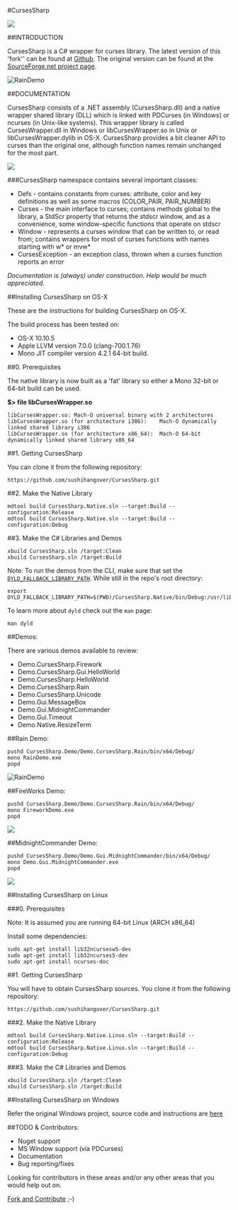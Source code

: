 #CursesSharp

![](http://sushihangover.github.io/images/FireworksDemo.gif)

##INTRODUCTION

CursesSharp is a C# wrapper for curses library. 
The latest version of this 'fork'' can be found at [Github](https://github.com/sushihangover/CursesSharp).
The original version can be found at the [SourceForge.net project page](http://sourceforge.net/projects/curses-sharp/).

![RainDemo](http://sushihangover.github.io/images/RainDemo.gif )
	
##DOCUMENTATION

CursesSharp consists of a .NET assembly (CursesSharp.dll) and a native wrapper shared library (DLL) which is linked with PDCurses (in Windows) or ncurses  (in Unix-like systems). This wrapper library is called CursesWrapper.dll  in Windows or libCursesWrapper.so in Unix or libCursesWrapper.dylib in OS-X. CursesSharp provides a bit cleaner
API to curses than the original one, although function names remain unchanged for the most part. 

![](http://sushihangover.github.io/images/UnicodeDemo.gif)

###CursesSharp namespace contains several important classes:

* Defs - contains constants from curses: attribute, color and key definitions
	as well as some macros (COLOR_PAIR, PAIR_NUMBER)
* Curses - the main interface to curses; contains methods global to the library,
	a StdScr property that returns the stdscr window, and as a convenience,
	some window-specific functions that operate on stdscr
* Window - represents a curses window that can be written to, or read from;
	contains wrappers for most of curses functions with names starting with
	w* or mvw*
* CursesException - an exception class, thrown when a curses function
	reports an error

*Documentation is (always) under construction. Help would be much appreciated.*

##Installing CursesSharp on OS-X

These are the instructions for building CursesSharp on OS-X. 

The build process has been tested on:

* OS-X 10.10.5
* Apple LLVM version 7.0.0 (clang-700.1.76)
* Mono JIT compiler version 4.2.1 64-bit build.

##0. Prerequisites

The native library is now built as a 'fat' library so either a Mono 32-bit or 64-bit build can be used.

**$> file libCursesWrapper.so**

	libCursesWrapper.so: Mach-O universal binary with 2 architectures
	libCursesWrapper.so (for architecture i386):	Mach-O dynamically linked shared library i386
	libCursesWrapper.so (for architecture x86_64):	Mach-O 64-bit dynamically linked shared library x86_64

<!--A **64-bit build of Mono** as the the native shared library (so/dylib) is of ARCH type x64_86. 

**If you are running the default 32-bit Mono install, you will have to build the native library as ARCH i386. Currently there is not an included build process for this.
**
-->

##1. Getting CursesSharp

You can clone it from the following repository:

    https://github.com/sushihangover/CursesSharp.git

##2. Make the Native Library

	mdtool build CursesSharp.Native.sln --target:Build --configuration:Release
	mdtool build CursesSharp.Native.sln --target:Build --configuration:Debug

##3. Make the C# Libraries and Demos

	xbuild CursesSharp.sln /target:Clean
	xbuild CursesSharp.sln /target:Build

Note: To run the demos from the CLI, make sure that set the [`DYLD_FALLBACK_LIBRARY_PATH`](https://developer.apple.com/library/mac/documentation/Darwin/Reference/ManPages/man1/dyld.1.html). While still in the repo's root directory:

	export DYLD_FALLBACK_LIBRARY_PATH=$(PWD)/CursesSharp.Native/bin/Debug:/usr/lib:$DYLD_FALLBACK_LIBRARY_PATH
	
To learn more about `dyld` check out the `man` page:

	man dyld

##Demos:

There are various demos available to review:

* Demo.CursesSharp.Firework
* Demo.CursesSharp.Gui.HelloWorld
* Demo.CursesSharp.HelloWorld
* Demo.CursesSharp.Rain
* Demo.CursesSharp.Unicode
* Demo.Gui.MessageBox
* Demo.Gui.MidnightCommander
* Demo.Gui.Timeout
* Demo.Native.ResizeTerm

##Rain Demo:

	pushd CursesSharp.Demo/Demo.CursesSharp.Rain/bin/x64/Debug/
	mono RainDemo.exe
	popd

![RainDemo](http://sushihangover.github.io/images/RainDemo.gif )

##FireWorks Demo:

	pushd CursesSharp.Demo/Demo.CursesSharp.Rain/bin/x64/Debug/
	mono FireworkDemo.exe
	popd

![](http://sushihangover.github.io/images/FireworksDemo.gif)

##MidnightCommander Demo:

	pushd CursesSharp.Demo/Demo.Gui.MidnightCommander/bin/x64/Debug/
	mono Demo.Gui.MidnightCommander.exe
	popd

![](http://sushihangover.github.io/images/CursesSharp-Midnight.png)


##Installing CursesSharp on Linux

###0. Prerequisites

Note: It is assumed you are running 64-bit Linux (ARCH x86_64)

Install some dependencies:

	sudo apt-get install lib32ncursesw5-dev
	sudo apt-get install lib32ncurses5-dev
	sudo apt-get install ncurses-doc

##1. Getting CursesSharp

You will have to obtain CursesSharp sources. You clone it from the following repository:

    https://github.com/sushihangover/CursesSharp.git

###2. Make the Native Library

	mdtool build CursesSharp.Native.Linux.sln --target:Build --configuration:Release
	mdtool build CursesSharp.Native.Linux.sln --target:Build --configuration:Debug

###3. Make the C# Libraries and Demos

	xbuild CursesSharp.sln /target:Clean
	xbuild CursesSharp.sln /target:Build

##Installing CursesSharp on Windows

Refer the original Windows project, source code and instructions are [here](http://curses-sharp.sourceforge.net/index.php?page=windows)

##TODO & Contributors:

* Nuget support
* MS Window support (via PDCurses)
* Documentation
* Bug reporting/fixes

Looking for contributors in these areas and/or any other areas that you would help out on. 

[Fork and Contribute](https://github.com/sushihangover/CursesSharp) ;-)

